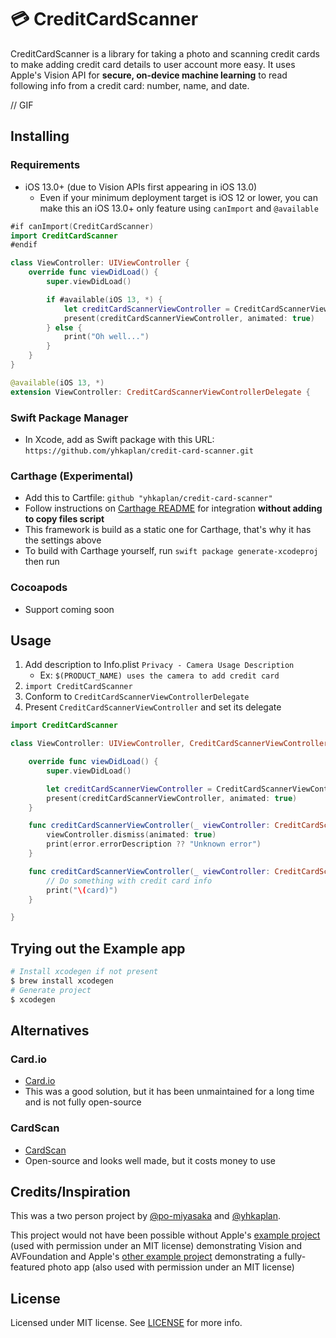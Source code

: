 # 💳 CreditCardScanner

CreditCardScanner is a library for taking a photo and scanning credit cards to make adding credit card details to user account more easy. It uses Apple's Vision API for **secure, on-device machine learning** to read following info from a credit card: number, name, and date.

// GIF

## Installing

### Requirements

- iOS 13.0+ (due to Vision APIs first appearing in iOS 13.0)
    - Even if your minimum deployment target is iOS 12 or lower, you can make this an iOS 13.0+ only feature using `canImport` and `@available`

```swift
#if canImport(CreditCardScanner)
import CreditCardScanner
#endif

class ViewController: UIViewController {
    override func viewDidLoad() {
        super.viewDidLoad()

        if #available(iOS 13, *) {
            let creditCardScannerViewController = CreditCardScannerViewController(delegate: self)
            present(creditCardScannerViewController, animated: true)
        } else {
            print("Oh well...")
        }
    }
}

@available(iOS 13, *)
extension ViewController: CreditCardScannerViewControllerDelegate {
```

### Swift Package Manager

- In Xcode, add as Swift package with this URL: `https://github.com/yhkaplan/credit-card-scanner.git`

### Carthage (Experimental)

- Add this to Cartfile: `github "yhkaplan/credit-card-scanner"`
- Follow instructions on [Carthage README](https://github.com/Carthage/Carthage#if-youre-building-for-ios-tvos-or-watchos) for integration **without adding to copy files script**
- This framework is build as a static one for Carthage, that's why it has the settings above
- To build with Carthage yourself, run `swift package generate-xcodeproj` then run

### Cocoapods

- Support coming soon

## Usage

1. Add description to Info.plist `Privacy - Camera Usage Description`
    - Ex: `$(PRODUCT_NAME) uses the camera to add credit card`
1. `import CreditCardScanner`
1. Conform to `CreditCardScannerViewControllerDelegate`
1. Present `CreditCardScannerViewController` and set its delegate

```swift
import CreditCardScanner

class ViewController: UIViewController, CreditCardScannerViewControllerDelegate {

    override func viewDidLoad() {
        super.viewDidLoad()

        let creditCardScannerViewController = CreditCardScannerViewController(delegate: self)
        present(creditCardScannerViewController, animated: true)
    }

    func creditCardScannerViewController(_ viewController: CreditCardScannerViewController, didErrorWith error: CreditCardScannerError) {
        viewController.dismiss(animated: true)
        print(error.errorDescription ?? "Unknown error")
    }

    func creditCardScannerViewController(_ viewController: CreditCardScannerViewController, didFinishWith card: CreditCard) {
        // Do something with credit card info
        print("\(card)")
    }

}
```

## Trying out the Example app

```sh
# Install xcodegen if not present
$ brew install xcodegen
# Generate project
$ xcodegen
```

## Alternatives

### Card.io

- [Card.io](https://github.com/card-io/card.io-iOS-SDK)
- This was a good solution, but it has been unmaintained for a long time and is not fully open-source

### CardScan

- [CardScan](https://github.com/getbouncer/cardscan-ios)
- Open-source and looks well made, but it costs money to use

## Credits/Inspiration

This was a two person project by [@po-miyasaka](https://github.com/po-miyasaka) and [@yhkaplan](https://github.com/yhkaplan).

This project would not have been possible without Apple's [example project](https://developer.apple.com/documentation/vision/reading_phone_numbers_in_real_time) (used with permission under an MIT license) demonstrating Vision and AVFoundation and Apple's [other example project](https://developer.apple.com/documentation/avfoundation/cameras_and_media_capture/avcam_building_a_camera_app) demonstrating a fully-featured photo app (also used with permission under an MIT license)

## License

Licensed under MIT license. See [LICENSE](LICENSE) for more info.
